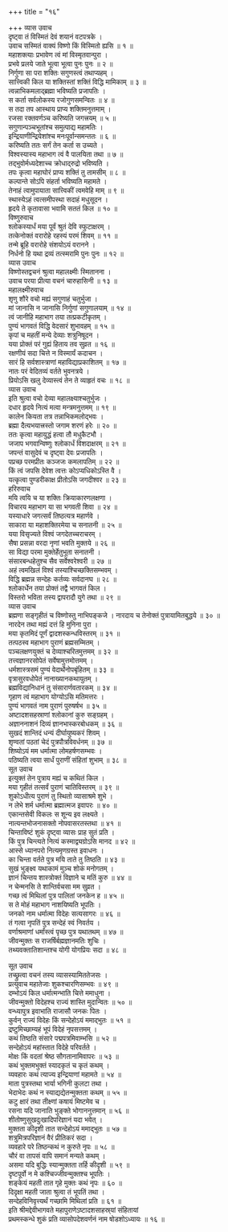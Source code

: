 +++
title = "१६"

+++
व्यास उवाच  
दृष्ट्वा तं विस्मितं देवं शयानं वटपत्रके ।  
उवाच सस्मितं वाक्यं विष्णो किं विस्मितो ह्यसि ॥ १ ॥  
महाशक्त्याः प्रभावेण त्वं मां विस्मृतवान्पुरा ।  
प्रभवे प्रलये जाते भूत्वा भूत्वा पुनः पुनः ॥ २ ॥  
निर्गुणा सा परा शक्तिः सगुणस्त्वं तथाप्यहम् ।  
सात्त्विकी किल या शक्तिस्तां शक्तिं विद्धि मामिकाम् ॥ ३ ॥  
त्वन्नाभिकमलाद्‌ब्रह्मा भविष्यति प्रजापतिः ।  
स कर्ता सर्वलोकस्य रजोगुणसमन्वितः ॥ ४ ॥  
स तदा तप आस्थाय प्राप्य शक्तिमनुत्तमाम् ।  
रजसा रक्तवर्णञ्च करिष्यति जगत्त्रयम् ॥ ५ ॥  
सगुणान्पञ्चभूतांश्च समुत्पाद्य महामतिः ।  
इन्द्रियाणीन्द्रियेशांश्च मनःपूर्वान्समन्ततः ॥ ६ ॥  
करिष्यति ततः सर्गं तेन कर्ता स उच्यते ।  
विश्वस्यास्य महाभाग त्वं वै पालयिता तथा ॥ ७ ॥  
तद्‌भुवोर्मध्यदेशाच्च क्रोधाद्‌रुद्रो भविष्यति ।  
तपः कृत्वा महाघोरं प्राप्य शक्तिं तु तामसीम् ॥ ८ ॥  
कल्पान्ते सोऽपि संहर्ता भविष्यति महामते ।  
तेनाहं त्वामुपायाता सात्त्विकीं त्वमवेहि माम् ॥ ९ ॥  
स्थास्येऽहं त्वत्समीपस्था सदाहं मधुसूदन ।  
हृदये ते कृतावासा भवामि सततं किल ॥ १० ॥  
विष्णुरुवाच  
श्लोकस्यार्धं मया पूर्वं श्रुतं देवि स्फुटाक्षरम् ।  
तत्केनोक्तं वरारोहे रहस्यं परमं शिवम् ॥ ११ ॥  
तन्मे ब्रूहि वरारोहे संशयोऽयं वरानने ।  
निर्धनो हि यथा द्रव्यं तत्स्मरामि पुनः पुनः ॥ १२ ॥  
व्यास उवाच  
विष्णोस्तद्वचनं श्रुत्वा महालक्ष्मीः स्मितानना ।  
उवाच परया प्रीत्या वचनं चारुहासिनी ॥ १३ ॥  
महालक्ष्मीरुवाच  
शृणु शौरे वचो मह्यं सगुणाहं चतुर्भुजा ।  
मां जानासि न जानासि निर्गुणां सगुणालयाम् ॥ १४ ॥  
त्वं जानीहि महाभाग तया तत्प्रकटीकृतम् ।  
पुण्यं भागवतं विद्धि वेदसारं शुभावहम् ॥ १५ ॥  
कृपां च महतीं मन्ये देव्याः शत्रुनिषूदन ।  
यया प्रोक्तं परं गुह्यं हिताय तव सुव्रत ॥ १६ ॥  
रक्षणीयं सदा चित्ते न विस्मार्यं कदाचन ।  
सारं हि सर्वशास्त्राणां महाविद्याप्रकाशितम् ॥ १७ ॥  
नातः परं वेदितव्यं वर्तते भुवनत्रये ।  
प्रियोऽसि खलु देव्यास्त्वं तेन ते व्याहृतं वचः ॥ १८ ॥  
व्यास उवाच  
इति श्रुत्वा वचो देव्या महालक्ष्याश्चतुर्भुजः ।  
दधार हृदये नित्यं मत्वा मन्त्रमनुत्तमम् ॥ १९ ॥  
कालेन कियता तत्र तन्नाभिकमलोद्‌भवः ।  
ब्रह्मा दैत्यभयात्त्रस्तो जगाम शरणं हरेः ॥ २० ॥  
ततः कृत्वा महायुद्धं हत्वा तौ मधुकैटभौ ।  
जजाप भगवान्विष्णुः श्लोकार्धं विशदाक्षरम् ॥ २१ ॥  
जपन्तं वासुदेवं च दृष्ट्वा देवः प्रजापतिः ।  
पप्रच्छ परमप्रीतः कञ्जजः कमलापतिम् ॥ २२ ॥  
किं त्वं जपसि देवेश त्वत्तः कोऽप्यधिकोऽस्ति वै ।  
यत्कृत्वा पुण्डरीकाक्ष प्रीतोऽसि जगदीश्वर ॥ २३ ॥  
हरिरुवाच  
मयि त्वयि च या शक्तिः क्रियाकारणलक्षणा ।  
विचारय महाभाग या सा भगवती शिवा ॥ २४ ॥  
यस्याधारे जगत्सर्वं तिष्ठत्यत्र महार्णवे ।  
साकारा या महाशक्तिरमेया च सनातनी ॥ २५ ॥  
यया विसृज्यते विश्वं जगदेतच्चराचरम् ।  
सैषा प्रसन्ना वरदा नृणां भवति मुक्तये ॥ २६ ॥  
सा विद्या परमा मुक्तेर्हेतुभूता सनातनी ।  
संसारबन्धहेतुश्च सैव सर्वेश्वरेश्वरी ॥ २७ ॥  
अहं त्वमखिलं विश्वं तस्याश्चिच्छक्तिसम्भवम् ।  
विद्धि ब्रह्मन्न सन्देहः कर्तव्यः सर्वदानघ ॥ २८ ॥  
श्लोकार्धेन तया प्रोक्तं तद्वै भागवतं किल ।  
विस्तरो भविता तस्य द्वापरादौ युगे तथा ॥ २९ ॥  
व्यास उवाच  
ब्रह्मणा सङ्गृहीतं च विष्णोस्तु नाभिपङ्कजे ।
नारदाय च तेनोक्तं पुत्रायामितबुद्धये ॥ ३० ॥  
नारदेन तथा मह्यं दत्तं हि मुनिना पुरा ।  
मया कृतमिदं पूर्णं द्वादशस्कन्धविस्तरम् ॥ ३१ ॥  
तत्पठस्व महाभाग पुराणं ब्रह्मसम्मितम् ।  
पञ्चलक्षणयुक्तं च देव्याश्चरितमुत्तमम् ॥ ३२ ॥  
तत्त्वज्ञानरसोपेतं सर्वेषामुत्तमोत्तमम् ।  
धर्मशास्त्रसमं पुण्यं वेदार्थेनोपबृंहितम् ॥ ३३ ॥  
वृत्रासुरवधोपेतं नानाख्यानकथायुतम् ।  
ब्रह्मविद्यानिधानं तु संसारार्णवतारकम् ॥ ३४ ॥  
गृहाण त्वं महाभाग योग्योऽसि मतिमत्तरः ।  
पुण्यं भागवतं नाम पुराणं पुरुषर्षभ ॥ ३५ ॥  
अष्टादशसहस्राणां श्लोकानां कुरु सङ्ग्रहम् ।  
अज्ञाननाशनं दिव्यं ज्ञानभास्करबोधकम् ॥ ३६ ॥  
सुखदं शान्तिदं धन्यं दीर्घायुष्यकरं शिवम् ।  
शृण्वतां पठतां चेदं पुत्रपौत्रविवर्धनम् ॥ ३७ ॥  
शिष्योऽयं मम धर्मात्मा लोमहर्षणसम्भवः ।  
पठिष्यति त्वया सार्धं पुराणीं संहितां शुभाम् ॥ ३८ ॥  
सूत उवाच  
इत्युक्तं तेन पुत्राय मह्यं च कथितं किल ।  
मया गृहीतं तत्सर्वं पुराणं चातिविस्तरम् ॥ ३९ ॥  
शुकोऽधीत्य पुराणं तु स्थितो व्यासाश्रमे शुभे ।  
न लेभे शर्म धर्मात्मा ब्रह्मात्मज इवापरः ॥ ४० ॥  
एकान्तसेवी विकलः स शून्य इव लक्ष्यते ।  
नात्यन्तभोजनासक्तो नोपवासरतस्तथा ॥ ४१ ॥  
चिन्ताविष्टं शुकं दृष्ट्वा व्यासः प्राह सुतं प्रति ।  
किं पुत्र चिन्त्यते नित्यं कस्माद्व्यग्रोऽसि मानद ॥ ४२ ॥  
आस्से ध्यानपरो नित्यमृणग्रस्त इवाधनः ।  
का चिन्ता वर्तते पुत्र मयि ताते तु तिष्ठति ॥ ४३ ॥  
सुखं भुङ्क्ष्व यथाकामं मुञ्च शोकं मनोगतम् ।  
ज्ञानं चिन्तय शास्त्रोक्तं विज्ञाने च मतिं कुरु ॥ ४४ ॥  
न चेन्मनसि ते शान्तिर्वचसा मम सुव्रत ।  
गच्छ त्वं मिथिलां पुत्र पालितां जनकेन ह ॥ ४५ ॥  
स ते मोहं महाभाग नाशयिष्यति भूपतिः ।  
जनको नाम धर्मात्मा विदेहः सत्यसागरः ॥ ४६ ॥  
तं गत्वा नृपतिं पुत्र सन्देहं स्वं निवर्तय ।  
वर्णाश्रमाणां धर्मांस्त्वं पृच्छ पुत्र यथातथम् ॥ ४७ ॥  
जीवन्मुक्तः स राजर्षिर्बह्मज्ञानमतिः शुचिः ।  
तथ्यवक्तातिशान्तश्च योगी योगप्रियः सदा ॥ ४८ ॥  
  
सूत उवाच  
तच्छ्रुत्वा वचनं तस्य व्यासस्यामिततेजसः ।  
प्रत्युवाच महातेजाः शुकश्चारणिसम्भवः ॥ ४९ ॥  
दम्भोऽयं किल धर्मात्मन्भाति चित्ते ममाधुना ।  
जीवन्मुक्तो विदेहश्च राज्यं शास्ति मुदान्वितः ॥ ५० ॥  
वन्ध्यापुत्र इवाभाति राजासौ जनकः पितः ।  
कुर्वन् राज्यं विदेहः किं सन्देहोऽयं ममाद्‌भुतः ॥ ५१ ॥  
द्रष्टुमिच्छाम्यहं भूपं विदेहं नृपसत्तमम् ।  
कथं तिष्ठति संसारे पद्मपत्रमिवाम्भसि ॥ ५२ ॥  
सन्देहोऽयं महांस्तात विदेहे परिवर्तते ।  
मोक्षः किं वदतां श्रेष्ठ सौगतानामिवापरः ॥ ५३ ॥  
कथं भुक्तमभुक्तं स्यादकृतं च कृतं कथम् ।  
व्यवहारः कथं त्याज्य इन्द्रियाणां महामते ॥ ५४ ॥  
माता पुत्रस्तथा भार्या भगिनी कुलटा तथा ।  
भेदाभेदः कथं न स्याद्यद्येतन्मुक्तता कथम् ॥ ५५ ॥  
कटु क्षारं तथा तीक्ष्णां कषायं मिष्टमेव च ।  
रसना यदि जानाति भुङ्क्ते भोगाननुत्तमान् ॥ ५६ ॥  
शीतोष्णुसुखदुःखादिपरिज्ञानं यदा भवेत् ।  
मुक्तता कीदृशी तात सन्देहोऽयं ममाद्‌भुतः ॥ ५७ ॥  
शत्रुमित्रपरिज्ञानं वैरं प्रीतिकरं सदा ।  
व्यवहारे परे तिष्ठन्कथं न कुरुते नृपः ॥ ५८ ॥  
चौरं वा तापसं वापि समानं मन्यते कथम् ।  
असमा यदि बुद्धिः स्यान्मुक्तता तर्हि कीदृशी ॥ ५९ ॥  
दृष्टपूर्वो न मे कश्चिज्जीवन्मुक्तश्च भूपतिः ।  
शङ्केयं महती तात गृहे मुक्तः कथं नृपः ॥ ६० ॥  
दिदृक्षा महती जाता श्रुत्वा तं भूपतिं तथा ।  
सन्देहविनिवृत्त्यर्थं गच्छामि मिथिलां प्रति ॥ ६१ ॥  
इति श्रीमद्देवीभागवते महापुराणेऽष्टादशसाहस्र्यां संहितायां  
प्रथमस्कन्धे शुकं प्रति व्यासोपदेशवर्णनं नाम षोडशोऽध्यायः ॥ १६ ॥

